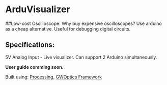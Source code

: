 ArduVisualizer
==============

##Low-cost Oscilloscope:
Why buy expensive oscilloscopes? Use arduino as a cheap alternative. 
Useful for debugging digital circuits.

## Specifications:
5V Analog Input - Live visualizer.
Can support 2 Arduino simultaneously.

**User guide comming soon.**

Built using: [Processing](www.processing.org), [GWOptics Framework](http://www.gwoptics.org/)
